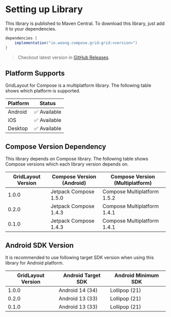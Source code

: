 # Setting up Library

This library is published to Maven Central.
To download this library, just add it to your dependencies.

```groovy
dependencies {
    implementation("io.woong.compose.grid:grid:<version>")
}
```

> Checkout latest version in [GitHub Releases](https://github.com/cheonjaewoong/gridlayout-compose/releases).

## Platform Supports

GridLayout for Compose is a multiplatform library.
The following table shows which platform is supported.

| Platform | Status      |
|----------|-------------|
| Android  | ✅ Available |
| iOS      | ✅ Available |
| Desktop  | ✅ Available |

## Compose Version Dependency

This library depends on Compose library.
The following table shows Compose versions which each library version depends on.

| GridLayout Version | Compose Version (Android) | Compose Version (Multiplatform) |
|--------------------|---------------------------|---------------------------------|
| 1.0.0              | Jetpack Compose 1.5.0     | Compose Multiplatform 1.5.2     |
| 0.2.0              | Jetpack Compose 1.4.3     | Compose Multiplatform 1.4.1     |
| 0.1.0              | Jetpack Compose 1.4.3     | Compose Multiplatform 1.4.1     |

## Android SDK Version

It is recommended to use following target SDK version when using this library for Android platform.

| GridLayout Version | Android Target SDK | Android Minimum SDK |
|--------------------|--------------------|---------------------|
| 1.0.0              | Android 14 (34)    | Lollipop (21)       |
| 0.2.0              | Android 13 (33)    | Lollipop (21)       |
| 0.1.0              | Android 13 (33)    | Lollipop (21)       |

